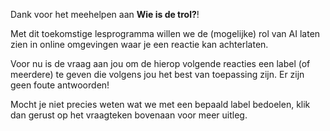 Dank voor het meehelpen aan **Wie is de trol?**!

Met dit toekomstige lesprogramma willen we de (mogelijke) rol van AI laten zien in online omgevingen waar je een reactie kan achterlaten.

Voor nu is de vraag aan jou om de hierop volgende reacties een label (of meerdere) te geven die volgens jou het best van toepassing zijn. Er zijn geen foute antwoorden!

Mocht je niet precies weten wat we met een bepaald label bedoelen, klik dan gerust op het vraagteken bovenaan voor meer uitleg.
